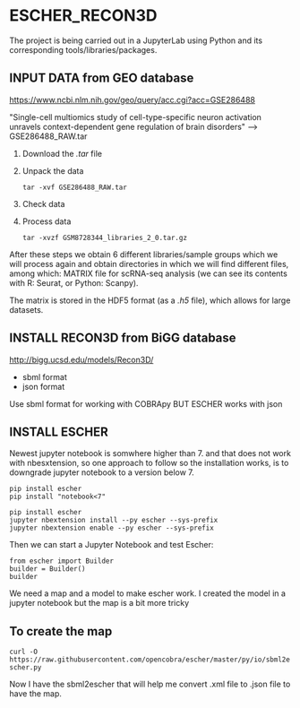 # ESCHER_RECON3D
The project is being carried out in a JupyterLab using Python and its corresponding tools/libraries/packages.

## INPUT DATA from GEO database

https://www.ncbi.nlm.nih.gov/geo/query/acc.cgi?acc=GSE286488

"Single-cell multiomics study of cell-type-specific neuron activation unravels context-dependent gene regulation of brain disorders"
--> GSE286488_RAW.tar

1. Download the *.tar* file
2. Unpack the data
   
   ``tar -xvf GSE286488_RAW.tar``

4. Check data
5. Process data

   ``tar -xvzf GSM8728344_libraries_2_0.tar.gz``

After these steps we obtain 6 different libraries/sample groups which we will process again and obtain directories in which we will find different files, among which: MATRIX file for scRNA-seq analysis (we can see its contents with R: Seurat, or Python: Scanpy). 

The matrix is stored in the HDF5 format (as a *.h5* file), which allows for large datasets.


## INSTALL RECON3D from BiGG database
http://bigg.ucsd.edu/models/Recon3D/

- sbml format
- json format

Use sbml format for working with COBRApy
BUT ESCHER works with json

## INSTALL ESCHER
Newest jupyter notebook is somwhere higher than 7. and that does not work with nbesxtension, so one approach to follow so the installation works, is to downgrade jupyter notebook to a version below 7.

```
pip install escher
pip install "notebook<7"
```


```
pip install escher   
jupyter nbextension install --py escher --sys-prefix
jupyter nbextension enable --py escher --sys-prefix
```

Then we can start a Jupyter Notebook and test Escher:
```
from escher import Builder
builder = Builder()
builder
```

We need a map and a model to make escher work. I created the model in a jupyter notebook but the map is a bit more tricky

## To create the map
```curl -O https://raw.githubusercontent.com/opencobra/escher/master/py/io/sbml2escher.py```

Now I have the sbml2escher that will help me convert .xml file to .json file to have the map.





